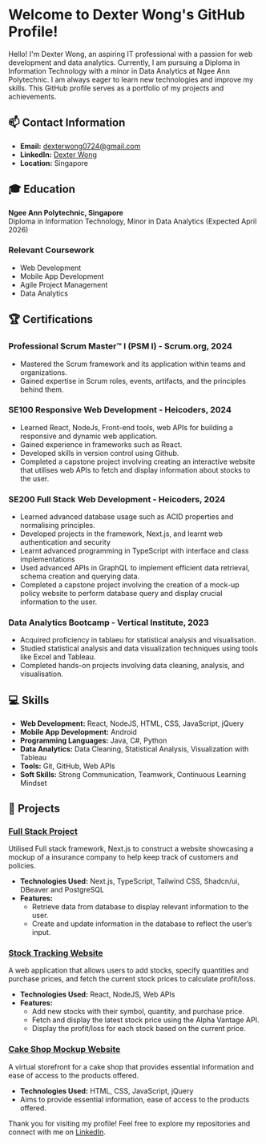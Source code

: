 # Welcome to Dexter Wong's GitHub Profile!

Hello! I'm Dexter Wong, an aspiring IT professional with a passion for web development and data analytics. Currently, I am pursuing a Diploma in Information Technology with a minor in Data Analytics at Ngee Ann Polytechnic. I am always eager to learn new technologies and improve my skills. This GitHub profile serves as a portfolio of my projects and achievements.

## 📫 Contact Information
- **Email:** [dexterwong0724@gmail.com](mailto:dexterwong0724@gmail.com)
- **LinkedIn:** [Dexter Wong](https://www.linkedin.com/in/dexter-wong-jh/)
- **Location:** Singapore

## 🎓 Education
**Ngee Ann Polytechnic, Singapore**  
Diploma in Information Technology, Minor in Data Analytics (Expected April 2026)

### Relevant Coursework
- Web Development
- Mobile App Development
- Agile Project Management
- Data Analytics

## 🏆 Certifications
### **Professional Scrum Master™ I (PSM I) - Scrum.org, 2024**
- Mastered the Scrum framework and its application within teams and organizations.
- Gained expertise in Scrum roles, events, artifacts, and the principles behind them.

### **SE100 Responsive Web Development - Heicoders, 2024**
- Learned React, NodeJs, Front-end tools, web APIs for building a responsive and dynamic web application.
- Gained experience in frameworks such as React.
- Developed skills in version control using Github.
- Completed a capstone project involving creating an interactive website that utilises web APIs to fetch and display information about stocks to the user.

### **SE200 Full Stack Web Development - Heicoders, 2024**
- Learned advanced database usage such as ACID properties and normalising principles.
- Developed projects in the framework, Next.js, and learnt web authentication and security
- Learnt advanced programming in TypeScript with interface and class implementations
- Used advanced APIs in GraphQL to implement efficient data retrieval, schema creation and querying data.
- Completed a capstone project involving the creation of a mock-up policy website to perform database query and display crucial information to the user.

### **Data Analytics Bootcamp - Vertical Institute, 2023**
- Acquired proficiency in tablaeu for statistical analysis and visualisation.
- Studied statistical analysis and data visualization techniques using tools like Excel and Tableau.
- Completed hands-on projects involving data cleaning, analysis, and visualisation.

## 💻 Skills
- **Web Development:** React, NodeJS, HTML, CSS, JavaScript, jQuery
- **Mobile App Development:** Android
- **Programming Languages:** Java, C#, Python
- **Data Analytics:** Data Cleaning, Statistical Analysis, Visualization with Tableau
- **Tools:** Git, GitHub, Web APIs
- **Soft Skills:** Strong Communication, Teamwork, Continuous Learning Mindset

## 🚀 Projects

### [Full Stack Project](https://github.com/dextortheclown/SE200_Capstone_Project)
Utilised Full stack framework, Next.js to construct a website showcasing a mockup of a insurance company to help keep track of customers and policies.
- **Technologies Used:** Next.js, TypeScript, Tailwind CSS, Shadcn/ui, DBeaver and PostgreSQL
- **Features:**
  - Retrieve data from database to display relevant information to the user.
  - Create and update information in the database to reflect the user’s input.

### [Stock Tracking Website](https://dextortheclown.github.io/Capstone-Project/)
A web application that allows users to add stocks, specify quantities and purchase prices, and fetch the current stock prices to calculate profit/loss.
- **Technologies Used:** React, NodeJS, Web APIs
- **Features:**
  - Add new stocks with their symbol, quantity, and purchase price.
  - Fetch and display the latest stock price using the Alpha Vantage API.
  - Display the profit/loss for each stock based on the current price.

### [Cake Shop Mockup Website](https://dextortheclown.github.io/Assignment-1/)
A virtual storefront for a cake shop that provides essential information and ease of access to the products offered.
- **Technologies Used:** HTML, CSS, JavaScript, jQuery
- Aims to provide essential information, ease of access to the products offered.

Thank you for visiting my profile! Feel free to explore my repositories and connect with me on [LinkedIn](https://www.linkedin.com/in/dexter-wong-jh/).
